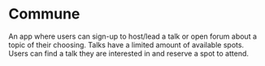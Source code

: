 # Commune
An app where users can sign-up to host/lead a talk or open forum about a topic of their choosing. Talks have a limited amount of available spots. Users can find a talk they are interested in and reserve a spot to attend.
